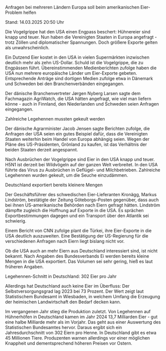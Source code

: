 
Anfragen bei mehreren Ländern
Europa soll beim amerikanischen Eier-Problem helfen


Stand: 14.03.2025 20:50 Uhr


Die Vogelgrippe hat den USA einen Engpass beschert: Hühnereier sind knapp und teuer. Nun haben die Vereinigten Staaten in Europa angefragt - trotz Zöllen und diplomatischer Spannungen. Doch größere Exporte gelten als unwahrscheinlich.



Ein Dutzend Eier kostet in den USA in vielen Supermärkten inzwischen deutlich mehr als zehn US-Dollar. Schuld ist die Vogelgrippe, die zu Engpässen führt. Übereinstimmenden Medienberichten zufolge haben die USA nun mehrere europäische Länder um Eier-Exporte gebeten. Entsprechende Anträge sind dortigen Medien zufolge etwa in Dänemark und Schweden bei den Branchenverbänden eingegangen.


Der dänische Branchenvertreter Jørgen Nyberg Larsen sagte dem Fachmagazin AgriWatch, die USA hätten angefragt, wie viel man liefern könne - auch in Finnland, den Niederlanden und Schweden seien Anfragen eingegangen.

Zahlreiche Legehennen mussten gekeult werden


Der dänische Agrarminister Jacob Jensen sagte Berichten zufolge, die Anfragen der USA seien ein gutes Beispiel dafür, dass die Vereinigten Staaten weiterhin beim Handel von Europa abhängig seien. Wegen der Pläne des US-Präsidenten, Grönland zu kaufen, ist das Verhältnis der beiden Staaten derzeit angespannt.


Nach Ausbrüchen der Vogelgrippe sind Eier in den USA knapp und teuer. H5N1 ist derzeit bei Wildvögeln auf der ganzen Welt verbreitet. In den USA führte das Virus zu Ausbrüchen in Geflügel- und Milchbetrieben. Zahlreiche Legehennen wurden gekeult, um die Seuche einzudämmen.

Deutschland exportiert bereits kleinere Mengen


Der Geschäftsführer des schwedischen Eier-Lieferanten Kronägg, Markus Lindström, bestätigte der Zeitung Göteborgs-Posten gegenüber, dass auch bei ihnen US-amerikanische Behörden nach Eiern gefragt hätten. Lindström dämpfte zugleich die Hoffnung auf Exporte in die USA. Es sprächen Exportbestimmungen dagegen und ein Transport über den Atlantik sei schwierig.


Einem Bericht von CNN zufolge plant die Türkei, ihre Eier-Exporte in die USA deutlich auszuweiten. Eine Bestätigung der US-Regierung für die verschiedenen Anfragen nach Eiern liegt bislang nicht vor.


Ob die USA auch an mehr Eiern aus Deutschland interessiert sind, ist nicht bekannt. Nach Angaben des Bundesverbands Ei werden bereits kleine Mengen in die USA exportiert. Das Volumen sei sehr gering, hieß es laut früheren Angaben.

Legehennen-Schnitt in Deutschland: 302 Eier pro Jahr


Allerdings hat Deutschland auch keine Eier im Überfluss: Der Selbstversorgungsgrad lag 2023 bei 73 Prozent. Der Wert zeigt laut Statistischem Bundesamt in Wiesbaden, in welchem Umfang die Erzeugung der heimischen Landwirtschaft den Bedarf decken kann.


Im vergangenen Jahr stieg die Produktion zuletzt. Von Legehennen auf Hühnerhöfen in Deutschland kamen im Jahr 2024 13,7 Milliarden Eier - gut eine halbe Milliarde mehr als im Vorjahr. Das geht aus einer Auswertung des Statistischen Bundesamtes hervor. Daraus ergibt sich ein Jahresdurchschnitt von 302 Eiern pro Henne. In Deutschland gibt es etwa 45 Millionen Tiere. Produzenten warnen allerdings vor einer möglichen Knappheit und dementsprechend höheren Preisen vor Ostern.

